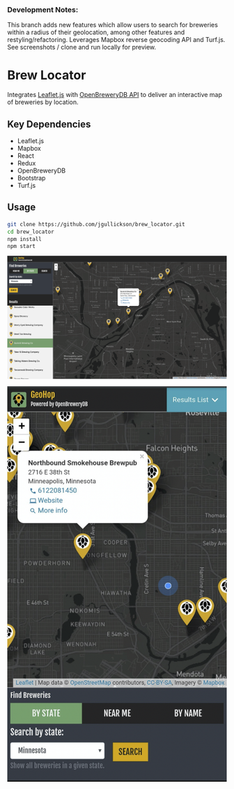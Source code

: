 ### Development Notes:
This branch adds new features which allow users to search for breweries within a radius of their geolocation, among other features and restyling/refactoring. Leverages Mapbox reverse geocoding API and Turf.js. See screenshots / clone and run locally for preview.

# Brew Locator

Integrates [Leaflet.js](https://leafletjs.com/) with [OpenBreweryDB API](https://www.openbrewerydb.org/) to deliver an interactive map of breweries by location.

## Key Dependencies
 - Leaflet.js
 - Mapbox
 - React
 - Redux
 - OpenBreweryDB
 - Bootstrap
 - Turf.js

## Usage
<!-- Check out the [live demo](https://geohop.herokuapp.com) on Heroku.
(This is hosted on a free dyno, which goes to sleep after a period of inactivity. If the app doesn't load on first try, reload the page). -->

<!-- Alternatively, to clone the respository and run the app via a live development server: -->

```bash
git clone https://github.com/jgullickson/brew_locator.git
cd brew_locator
npm install
npm start
```

![app screenshot showing a map with marker icons indicating brewery locations](geohop-update-1.png)

![app screenshot showing a map with marker icons indicating brewery locations](geohop-update-2.png)
